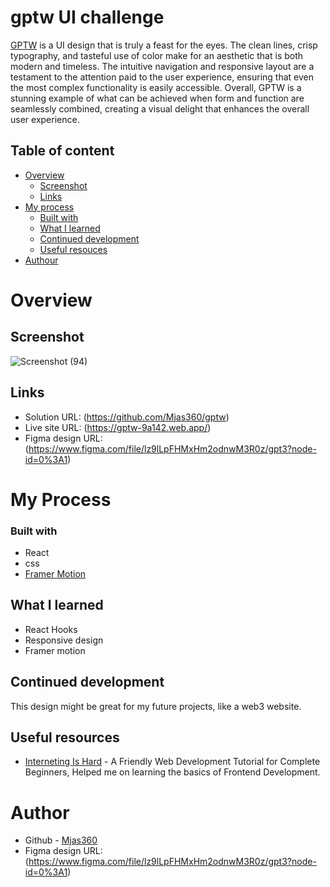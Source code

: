 # gptw UI challenge
[GPTW](https://www.figma.com/file/lz9lLpFHMxHm2odnwM3R0z/gpt3?node-id=0%3A1)  is a UI design that is truly a feast for the eyes. The clean lines, crisp typography, and tasteful use of color make for an aesthetic that is both modern and timeless. The intuitive navigation and responsive layout are a testament to the attention paid to the user experience, ensuring that even the most complex functionality is easily accessible. Overall, GPTW is a stunning example of what can be achieved when form and function are seamlessly combined, creating a visual delight that enhances the overall user experience.

## Table of content
* [Overview](#overview)
  * [Screenshot](#screenshot)
  * [Links](#links)
* [My process](#process)
  * [Built with](#built_with)
  * [What I learned](#learn)
  * [Continued development](#dev)
  * [Useful resouces](#resources)
* [Authour](#author)

 
# <a name="overview"></a> Overview

## <a name="screenshot"></a> Screenshot

 ![Screenshot (94)](https://user-images.githubusercontent.com/95770269/218585831-163b0d3a-7042-4aa1-b716-eeeafe14c0ca.png)

## <a name="links"></a> Links
* Solution URL: (https://github.com/Mjas360/gptw)
* Live site URL: (https://gptw-9a142.web.app/)
* Figma design URL: (https://www.figma.com/file/lz9lLpFHMxHm2odnwM3R0z/gpt3?node-id=0%3A1)

# <a name="process"></a> My Process

### <a name="built_with"></a> Built with
* React
* css
* [Framer Motion](https://www.framer.com/motion/)

## <a name="learn"></a> What I learned
* React Hooks
* Responsive design
* Framer motion
## <a name="dev"></a> Continued development
This design might be great for my future projects, like a web3 website.

## <a name="resources"></a> Useful resources
  * [Interneting Is Hard](https://www.internetingishard.com/html-and-css/) - A Friendly Web Development Tutorial for Complete Beginners, Helped me on learning    the basics of Frontend Development.

# <a name="author"></a> Author
* Github - [Mjas360](https://github.com/Mjas360/qr-code-component-challenge)
* Figma design URL: (https://www.figma.com/file/lz9lLpFHMxHm2odnwM3R0z/gpt3?node-id=0%3A1)

